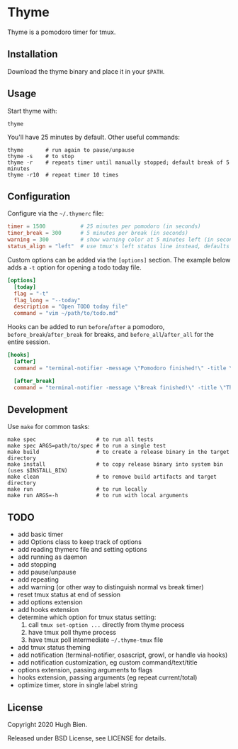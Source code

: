 # Thyme

Thyme is a pomodoro timer for tmux.

## Installation

Download the thyme binary and place it in your `$PATH`.

## Usage

Start thyme with:

```
thyme
```

You'll have 25 minutes by default. Other useful commands:

```
thyme       # run again to pause/unpause
thyme -s    # to stop
thyme -r    # repeats timer until manually stopped; default break of 5 minutes
thyme -r10  # repeat timer 10 times
```

## Configuration

Configure via the `~/.thymerc` file:

```toml
timer = 1500           # 25 minutes per pomodoro (in seconds)
timer_break = 300      # 5 minutes per break (in seconds)
warning = 300          # show warning color at 5 minutes left (in seconds), set to 0 to disable
status_align = "left"  # use tmux's left status line instead, defaults to "right"
```

Custom options can be added via the `[options]` section. The example below adds a `-t` option for
opening a todo today file.

```toml
[options]
  [today]
  flag = "-t"
  flag_long = "--today"
  description = "Open TODO today file"
  command = "vim ~/path/to/todo.md"
```

Hooks can be added to run `before`/`after` a pomodoro, `before_break`/`after_break` for breaks,
and `before_all`/`after_all` for the entire session.

```toml
[hooks]
  [after]
  command = "terminal-notifier -message \"Pomodoro finished!\" -title \"Thyme\""

  [after_break]
  command = "terminal-notifier -message \"Break finished!\" -title \"Thyme\""
```

## Development

Use `make` for common tasks:

```
make spec                   # to run all tests
make spec ARGS=path/to/spec # to run a single test
make build                  # to create a release binary in the target directory
make install                # to copy release binary into system bin (uses $INSTALL_BIN)
make clean                  # to remove build artifacts and target directory
make run                    # to run locally
make run ARGS=-h            # to run with local arguments
```

## TODO

* add basic timer
* add Options class to keep track of options
* add reading thymerc file and setting options
* add running as daemon
* add stopping
* add pause/unpause
* add repeating
* add warning (or other way to distinguish normal vs break timer)
* reset tmux status at end of session
* add options extension
* add hooks extension
* determine which option for tmux status setting:
  1. call `tmux set-option ...` directly from thyme process
  2. have tmux poll thyme process
  3. have tmux poll intermediate `~/.thyme-tmux` file
* add tmux status theming
* add notification (terminal-notifier, osascript, growl, or handle via hooks)
* add notification customization, eg custom command/text/title
* options extension, passing arguments to flags
* hooks extension, passing arguments (eg repeat current/total)
* optimize timer, store in single label string

## License

Copyright 2020 Hugh Bien.

Released under BSD License, see LICENSE for details.
